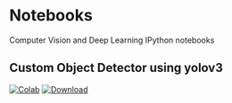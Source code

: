 # Notebooks
Computer Vision and Deep Learning  IPython notebooks

## Custom Object Detector using yolov3
[![Colab](https://colab.research.google.com/assets/colab-badge.svg)](https://colab.research.google.com/github/Anspire/Notebooks/blob/master/Custom_Object_Detector_using_yolov3.ipynb) 
[![Download](https://img.shields.io/badge/Download-Notebook-blue)](https://raw.githubusercontent.com/Anspire/Notebooks/blob/master/Custom_Object_Detector_using_yolov3.ipynb) 



